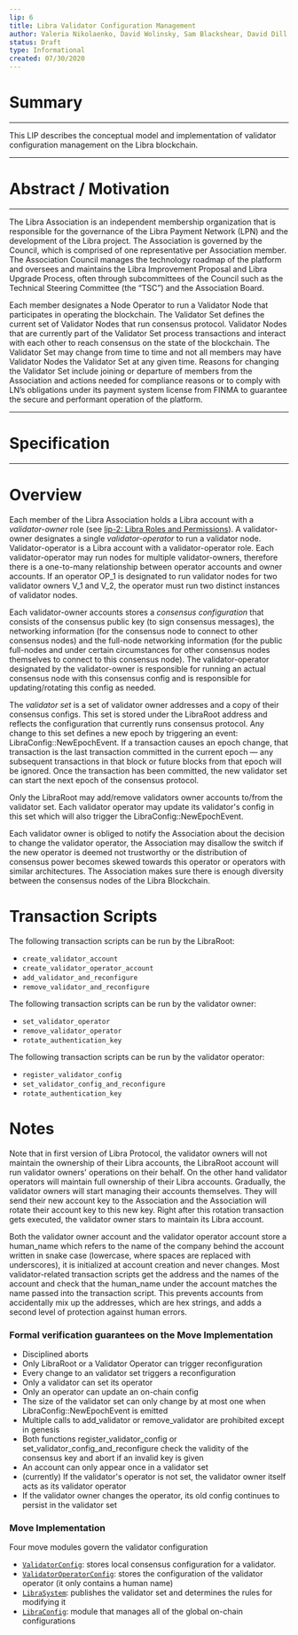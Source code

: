 ```yaml
---
lip: 6
title: Libra Validator Configuration Management
author: Valeria Nikolaenko, David Wolinsky, Sam Blackshear, David Dill
status: Draft
type: Informational
created: 07/30/2020
---
```


# Summary
---
This LIP describes the conceptual model and implementation of validator configuration management on the Libra blockchain.

---
# Abstract / Motivation
---

The Libra Association is an independent membership organization that is responsible for the governance of the Libra Payment Network (LPN) and the development of the Libra project. The Association is governed by the Council, which is comprised of one representative per Association member. The Association Council manages the technology roadmap of the platform and oversees and maintains the Libra Improvement Proposal and Libra Upgrade Process, often through subcommittees of the Council such as the Technical Steering Committee (the “TSC”) and the Association Board. 

Each member designates a Node Operator to run a Validator Node that participates in operating the blockchain. The Validator Set defines the current set of Validator Nodes that run consensus protocol. Validator Nodes that are currently part of the Validator Set process transactions and interact with each other to reach consensus on the state of the blockchain. The Validator Set may change from time to time and not all members may have Validator Nodes the Validator Set at any given time. Reasons for changing the Validator Set include joining or departure of members from the Association and actions needed for compliance reasons or to comply with LN’s obligations under its payment system license from FINMA to guarantee the secure and performant operation of the platform.

---
# Specification
---

# Overview
Each member of the Libra Association holds a Libra account with a *validator-owner* role (see [lip-2: Libra Roles and Permissions](https://github.com/libra/lip/blob/master/lips/lip-2.md)). A validator-owner designates a single *validator-operator* to run a validator node. Validator-operator is a Libra account with a validator-operator role. Each validator-operator may run nodes for multiple validator-owners, therefore there is a one-to-many relationship between operator accounts and owner accounts. If an operator OP_1 is designated to run validator nodes for two validator owners V_1 and V_2, the operator must run two distinct instances of validator nodes.

Each validator-owner accounts stores a *consensus configuration* that consists of the consensus public key (to sign consensus messages), the networking information (for the consensus node to connect to other consensus nodes) and the full-node networking information (for the public full-nodes and under certain circumstances for other consensus nodes themselves to connect to this consensus node). The validator-operator designated by the validator-owner is responsible for running an actual consensus node with this consensus config and is responsible for updating/rotating this config as needed.

The *validator set* is a set of validator owner addresses and a copy of their consensus configs. This set is stored under the LibraRoot address and reflects the configuration that currently runs consensus protocol. Any change to this set defines a new epoch by triggering an event: LibraConfig::NewEpochEvent.
If a transaction causes an epoch change, that transaction is the last transaction committed
in the current epoch — any subsequent transactions in that block or future blocks from that epoch
will be ignored. Once the transaction has been committed, the new validator set can start the next epoch of the consensus protocol.

Only the LibraRoot may add/remove validators owner accounts to/from the validator set. Each validator operator may update its validator's config in this set which will also trigger the LibraConfig::NewEpochEvent.

Each validator owner is obliged to notify the Association about the decision to change the validator operator, the Association may disallow the switch if the new operator is deemed not trustworthy or the distribution of consensus power becomes skewed towards this operator or operators with similar architectures. The Association makes sure there is enough diversity between the consensus nodes of the Libra Blockchain.

# Transaction Scripts
The following transaction scripts can be run by the LibraRoot:
* `create_validator_account`
* `create_validator_operator_account`
* `add_validator_and_reconfigure`
* `remove_validator_and_reconfigure`

The following transaction scripts can be run by the validator owner:
* `set_validator_operator`
* `remove_validator_operator`
* `rotate_authentication_key`

The following transaction scripts can be run by the validator operator:
* `register_validator_config`
* `set_validator_config_and_reconfigure`
* `rotate_authentication_key`

# Notes
Note that in first version of Libra Protocol, the validator owners will not maintain the ownership of their Libra accounts, the LibraRoot account will run validator owners' operations on their behalf. On the other hand validator operators will maintain full ownership of their Libra accounts.
Gradually, the validator owners will start managing their accounts themselves. They will send their new account key to the Association and the Association will rotate their account key to this new key. Right after this rotation transaction gets executed, the validator owner stars to maintain its Libra account.

Both the validator owner account and the validator operator account store a human_name which refers to the name of the company behind the account written in snake case (lowercase, where spaces are replaced with underscores), it is initialized at account creation and never changes. Most validator-related transaction scripts get the address and the names of the account and check that the human_name under the account matches the name passed into the transaction script. This prevents accounts from accidentally mix up the addresses, which are hex strings, and adds a second level of protection against human errors.

### Formal verification guarantees on the Move Implementation

* Disciplined aborts
* Only LibraRoot or a Validator Operator can trigger reconfiguration
* Every change to an validator set triggers a reconfiguration
* Only a validator can set its operator
* Only an operator can update an on-chain config
* The size of the validator set can only change by at most one when LibraConfig::NewEpochEvent is emitted
* Multiple calls to add_validator or remove_validator are prohibited except in genesis
* Both functions register_validator_config or set_validator_config_and_reconfigure check the validity of the consensus key and abort if an invalid key is given
* An account can only appear once in a validator set
* (currently) If the validator's operator is not set, the validator owner itself acts as its validator operator
* If the validator owner changes the operator, its old config continues to persist in the validator set


### Move Implementation

Four move modules govern the validator configuration

* [`ValidatorConfig`](https://github.com/libra/libra/blob/master/language/stdlib/modules/ValidatorConfig.move): stores local consensus configuration for a validator.
* [`ValidatorOperatorConfig`](https://github.com/libra/libra/blob/master/language/stdlib/modules/ValidatorOperatorConfig.move): stores the configuration of the validator operator (it only contains a human name)
* [`LibraSystem`](): publishes the validator set and determines the rules for modifying it
* [`LibraConfig`](): module that manages all of the global on-chain configurations
